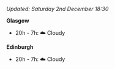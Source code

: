 *Updated: Saturday 2nd December 18:30*

**Glasgow**

* 20h - 7h: :cloud: Cloudy

**Edinburgh**

* 20h - 7h: :cloud: Cloudy
